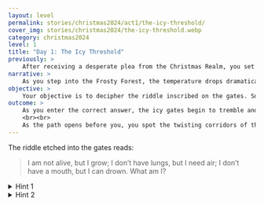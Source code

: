 ```yaml
---
layout: level
permalink: stories/christmas2024/act1/the-icy-threshold/
cover_img: stories/christmas2024/the-icy-threshold.webp
category: christmas2024
level: 1
title: "Day 1: The Icy Threshold"
previously: >
    After receiving a desperate plea from the Christmas Realm, you set out on a quest to restore the fading Christmas Spirit. The first step in your journey leads you to the edge of the Frosty Forest, a once-beautiful place now engulfed in a bone-chilling cold.
narrative: >
    As you step into the Frosty Forest, the temperature drops dramatically. The trees, once green and full of life, are now coated in thick layers of frost. A dense fog rolls in, obscuring your path, and the only sound is the crunch of snow beneath your feet. You decide to approach the towering gates of the Guardian’s keep. Carved into the gate is an ancient riddle, the key to unlocking the entrance and beginning your quest.
objective: >
    Your objective is to decipher the riddle inscribed on the gates. Solving it will open the way forward, allowing you to enter the keep and continue your journey to reclaim the Ember of Warmth.
outcome: >
    As you enter the correct answer, the icy gates begin to tremble and groan, slowly revealing the path beyond. The fog begins to clear, and you step forward, ready to face whatever challenges lie ahead.
    <br><br>
    As the path opens before you, you spot the twisting corridors of the Frozen Labyrinth. When you get there, you will have to navigate this ever-changing maze to draw closer to the Ember of Warmth and its imprisoned Guardian.
---
```


The riddle etched into the gates reads:

> I am not alive, but I grow; I don’t have lungs, but I need air; I don’t have a mouth, but I can drown. What am I?


<details>
 <summary>Hint 1</summary>
 "I thrive on fuel but vanish in water."
</details>

<details>
 <summary>Hint 2</summary>
 "I'm used to warm homes and light the way in darkness."
</details>
